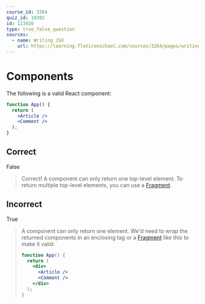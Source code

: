 ```yaml
---
course_id: 3264
quiz_id: 18302
id: 123926
type: true_false_question
sources:
  - name: Writing JSX
    url: https://learning.flatironschool.com/courses/3264/pages/writing-jsx
---
```


# Components

The following is a valid React component:

```jsx
function App() {
  return (
    <Article />
    <Comment />
  );
}
```

## Correct

False

> Correct! A component can only return one top-level element. To return multiple
> top-level elements, you can use a
> [Fragment](https://reactjs.org/docs/fragments.html).

## Incorrect

True

> A component can only return one element. We'd need to wrap the returned
> components in an enclosing tag or a
> [Fragment](https://reactjs.org/docs/fragments.html) like this to make it
> valid:
>
> ```jsx
> function App() {
>   return (
>     <div>
>       <Article />
>       <Comment />
>     </div>
>   );
> }
> ```
